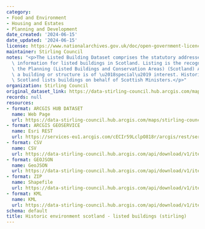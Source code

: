 ```yaml
---
category:
- Food and Environment
- Housing and Estates
- Planning and Development
date_created: '2024-06-15'
date_updated: '2024-06-15'
license: https://www.nationalarchives.gov.uk/doc/open-government-licence/version/3/
maintainer: Stirling Council
notes: "<p>The Listed Building Dataset comprises the statutory addresses and supplementary\
  \ information for listed buildings in Scotland. Listing is the recognition through\
  \ the Planning (Listed Buildings and Conservation Areas) (Scotland) Act 1997 that\
  \ a building or structure is of \u2018special\u2019 interest. Historic Environment\
  \ Scotland lists buildings on behalf of Scottish Ministers.</p>"
organization: Stirling Council
original_dataset_link: https://data-stirling-council.hub.arcgis.com/maps/stirling-council::historic-environment-scotland-listed-buildings-stirling
records: null
resources:
- format: ARCGIS HUB DATASET
  name: Web Page
  url: https://data-stirling-council.hub.arcgis.com/maps/stirling-council::historic-environment-scotland-listed-buildings-stirling
- format: ARCGIS GEOSERVICE
  name: Esri REST
  url: https://services-eu1.arcgis.com/cECIr59LclpO818r/arcgis/rest/services/historic_environment_scotland_listed_buildings_stirling/FeatureServer/0
- format: CSV
  name: CSV
  url: https://data-stirling-council.hub.arcgis.com/api/download/v1/items/0af4b48aa0cd4898b228ad4515ef4af7/csv?layers=0
- format: GEOJSON
  name: GeoJSON
  url: https://data-stirling-council.hub.arcgis.com/api/download/v1/items/0af4b48aa0cd4898b228ad4515ef4af7/geojson?layers=0
- format: ZIP
  name: Shapefile
  url: https://data-stirling-council.hub.arcgis.com/api/download/v1/items/0af4b48aa0cd4898b228ad4515ef4af7/shapefile?layers=0
- format: KML
  name: KML
  url: https://data-stirling-council.hub.arcgis.com/api/download/v1/items/0af4b48aa0cd4898b228ad4515ef4af7/kml?layers=0
schema: default
title: Historic environment scotland - listed buildings (stirling)
---
```

